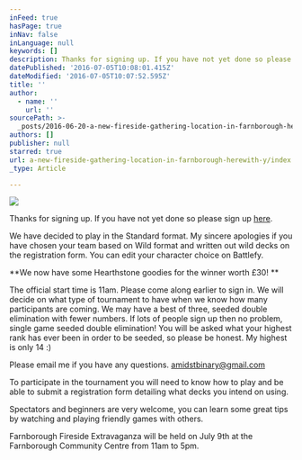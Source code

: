 ```yaml
---
inFeed: true
hasPage: true
inNav: false
inLanguage: null
keywords: []
description: Thanks for signing up. If you have not yet done so please sign up here.
datePublished: '2016-07-05T10:08:01.415Z'
dateModified: '2016-07-05T10:07:52.595Z'
title: ''
author:
  - name: ''
    url: ''
sourcePath: >-
  _posts/2016-06-20-a-new-fireside-gathering-location-in-farnborough-herewith-y.md
authors: []
publisher: null
starred: true
url: a-new-fireside-gathering-location-in-farnborough-herewith-y/index.html
_type: Article

---
```

![](https://the-grid-user-content.s3-us-west-2.amazonaws.com/c5830893-fdec-4fb1-a25a-8b4127fe50b8.jpg)

Thanks for signing up. If you have not yet done so please sign up [here][0].

We have decided to play in the Standard format. My sincere apologies if you have chosen your team based on Wild format and written out wild decks on the registration form. You can edit your character choice on Battlefy.

**We now have some Hearthstone goodies for the winner worth £30! **

The official start time is 11am. Please come along earlier to sign in. We will decide on what type of tournament to have when we know how many participants are coming. We may have a best of three, seeded double elimination with fewer numbers. If lots of people sign up then no problem, single game seeded double elimination! You will be asked what your highest rank has ever been in order to be seeded, so please be honest. My highest is only 14 :)

Please email me if you have any questions. amidstbinary@gmail.com

To participate in the tournament you will need to know how to play and be able to submit a registration form detailing what decks you intend on using. 

Spectators and beginners are very welcome, you can learn some great tips by watching and playing friendly games with others. 

Farnborough Fireside Extravaganza will be held on July 9th at the Farnborough Community Centre from 11am to 5pm.

[0]: https://battlefy.com/amidstbinary/farnborough-fireside-extravaganza/57612c8827aeb21d0ca13915/info